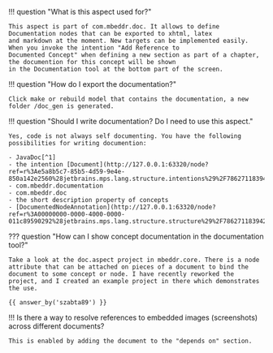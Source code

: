 !!! question "What is this aspect used for?"

    This aspect is part of com.mbeddr.doc. It allows to define Documentation nodes that can be exported to xhtml, latex
    and markdown at the moment. New targets can be implemented easily. When you invoke the intention "Add Reference to
    Documented Concept" when defining a new section as part of a chapter, the documention for this concept will be shown
    in the Documentation tool at the bottom part of the screen.

!!! question "How do I export the documentation?"

    Click make or rebuild model that contains the documentation, a new folder /doc_gen is generated.

!!! question "Should I write documentation? Do I need to use this aspect."

    Yes, code is not always self documenting. You have the following possibilities for writing documention: 

    - JavaDoc[^1] 
    - the intention [Document](http://127.0.0.1:63320/node?ref=r%3Ae5a8b5c7-85b5-4d59-9e4e-850a142e2560%28jetbrains.mps.lang.structure.intentions%29%2F7862711839424636005)
    - com.mbeddr.documentation
    - com.mbeddr.doc
    - the short description property of concepts
    - [DocumentedNodeAnnotation](http://127.0.0.1:63320/node?ref=r%3A00000000-0000-4000-0000-011c89590292%28jetbrains.mps.lang.structure.structure%29%2F7862711839422615209)

??? question "How can I show concept documentation in the documentation tool?"

    Take a look at the doc.aspect project in mbeddr.core. There is a node attribute that can be attached on pieces of a document to bind the document to some concept or node. I have recently reworked the project, and I created an example project in there which demonstrates the use.

    {{ answer_by('szabta89') }}

!!! Is there a way to resolve references to embedded images (screenshots) across different documents?

    This is enabled by adding the document to the "depends on" section.

[^1]:[Use javadoc liberally](http://www.javapractices.com/topic/TopicAction.do?Id=60)
